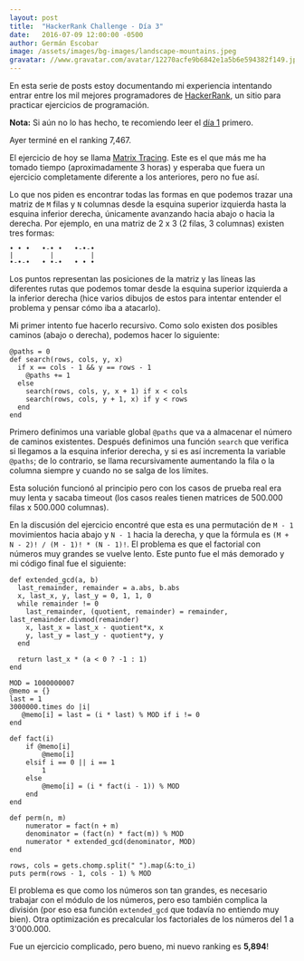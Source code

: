 ```yaml
---
layout: post
title:  "HackerRank Challenge - Día 3"
date:   2016-07-09 12:00:00 -0500
author: Germán Escobar
image: /assets/images/bg-images/landscape-mountains.jpeg
gravatar: //www.gravatar.com/avatar/12270acfe9b6842e1a5b6e594382f149.jpg?s=80
---
```


En esta serie de posts estoy documentando mi experiencia intentando entrar entre los mil mejores programadores de <a href="https://www.hackerrank.com" target="_blank">HackerRank</a>, un sitio para practicar ejercicios de programación.

**Nota:** Si aún no lo has hecho, te recomiendo leer el <a href="/hackerrank-challenge-dia-1/">día 1</a> primero.

Ayer terminé en el ranking 7,467.

El ejercicio de hoy se llama <a href="https://www.hackerrank.com/challenges/matrix-tracing" target="_blank">Matrix Tracing</a>. Este es el que más me ha tomado tiempo (aproximadamente 3 horas) y esperaba que fuera un ejercicio completamente diferente a los anteriores, pero no fue así.

Lo que nos piden es encontrar todas las formas en que podemos trazar una matriz de `M` filas y `N` columnas desde la esquina superior izquierda hasta la esquina inferior derecha, únicamente avanzando hacia abajo o hacia la derecha. Por ejemplo, en una matriz de 2 x 3 (2 filas, 3 columnas) existen tres formas:

<pre><code class="overflow" style="line-height: 1">• • •   •-• •   •-•-•
|         |         |
•-•-•   • •-•   • • •</code></pre>

Los puntos representan las posiciones de la matriz y las líneas las diferentes rutas que podemos tomar desde la esquina superior izquierda a la inferior derecha (hice varios dibujos de estos para intentar entender el problema y pensar cómo iba a atacarlo).

Mi primer intento fue hacerlo recursivo. Como solo existen dos posibles caminos (abajo o derecha), podemos hacer lo siguiente:

<pre><code class="language-ruby">@paths = 0
def search(rows, cols, y, x)
  if x == cols - 1 && y == rows - 1
    @paths += 1
  else
    search(rows, cols, y, x + 1) if x < cols
    search(rows, cols, y + 1, x) if y < rows
  end
end</code></pre>

Primero definimos una variable global `@paths` que va a almacenar el número de caminos existentes. Después definimos una función `search` que verifica si llegamos a la esquina inferior derecha, y si es así incrementa la variable `@paths`; de lo contrario, se llama recursivamente aumentando la fila o la columna siempre y cuando no se salga de los límites.

Esta solución funcionó al principio pero con los casos de prueba real era muy lenta y sacaba timeout (los casos reales tienen matrices de 500.000 filas x 500.000 columnas).

En la discusión del ejercicio encontré que esta es una permutación de `M - 1` movimientos hacia abajo y `N - 1` hacia la derecha, y que la fórmula es `(M + N - 2)! / (M - 1)! * (N - 1)!`. El problema es que el factorial con números muy grandes se vuelve lento. Este punto fue el más demorado y mi código final fue el siguiente:

<pre><code class="language-ruby">def extended_gcd(a, b)
  last_remainder, remainder = a.abs, b.abs
  x, last_x, y, last_y = 0, 1, 1, 0
  while remainder != 0
    last_remainder, (quotient, remainder) = remainder, last_remainder.divmod(remainder)
    x, last_x = last_x - quotient*x, x
    y, last_y = last_y - quotient*y, y
  end

  return last_x * (a < 0 ? -1 : 1)
end

MOD = 1000000007
@memo = {}
last = 1
3000000.times do |i|
   @memo[i] = last = (i * last) % MOD if i != 0
end

def fact(i)
    if @memo[i]
        @memo[i]
    elsif i == 0 || i == 1
        1
    else
        @memo[i] = (i * fact(i - 1)) % MOD
    end
end

def perm(n, m)
    numerator = fact(n + m)
    denominator = (fact(n) * fact(m)) % MOD
    numerator * extended_gcd(denominator, MOD)
end

rows, cols = gets.chomp.split(" ").map(&:to_i)
puts perm(rows - 1, cols - 1) % MOD</code></pre>

El problema es que como los números son tan grandes, es necesario trabajar con el módulo de los números, pero eso también complica la división (por eso esa función `extended_gcd` que todavía no entiendo muy bien). Otra optimización es precalcular los factoriales de los números del 1 a 3'000.000.

Fue un ejercicio complicado, pero bueno, mi nuevo ranking es **5,894**!

